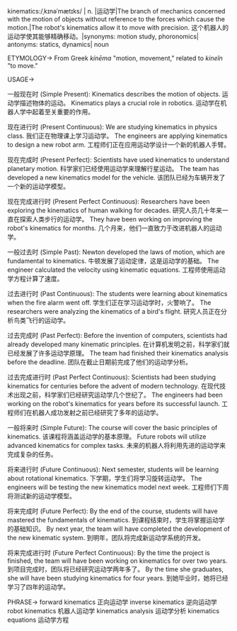 kinematics:/ˌkɪnəˈmætɪks/ | n. |运动学|The branch of mechanics concerned with the motion of objects without reference to the forces which cause the motion.|The robot's kinematics allow it to move with precision.  这个机器人的运动学使其能够精确移动。|synonyms:  motion study,  phoronomics| antonyms: statics, dynamics| noun


ETYMOLOGY->
From Greek *kínēma*  "motion, movement,"  related to *kineîn* "to move."


USAGE->

一般现在时 (Simple Present):
Kinematics describes the motion of objects. 运动学描述物体的运动。
Kinematics plays a crucial role in robotics. 运动学在机器人学中起着至关重要的作用。

现在进行时 (Present Continuous):
We are studying kinematics in physics class. 我们正在物理课上学习运动学。
The engineers are applying kinematics to design a new robot arm. 工程师们正在应用运动学设计一个新的机器人手臂。

现在完成时 (Present Perfect):
Scientists have used kinematics to understand planetary motion. 科学家们已经使用运动学来理解行星运动。
The team has developed a new kinematics model for the vehicle. 该团队已经为车辆开发了一个新的运动学模型。

现在完成进行时 (Present Perfect Continuous):
Researchers have been exploring the kinematics of human walking for decades.  研究人员几十年来一直在探索人类步行的运动学。
They have been working on improving the robot's kinematics for months. 几个月来，他们一直致力于改进机器人的运动学。

一般过去时 (Simple Past):
Newton developed the laws of motion, which are fundamental to kinematics. 牛顿发展了运动定律，这是运动学的基础。
The engineer calculated the velocity using kinematic equations. 工程师使用运动学方程计算了速度。

过去进行时 (Past Continuous):
The students were learning about kinematics when the fire alarm went off.  学生们正在学习运动学时，火警响了。
The researchers were analyzing the kinematics of a bird's flight. 研究人员正在分析鸟类飞行的运动学。

过去完成时 (Past Perfect):
Before the invention of computers, scientists had already developed many kinematic principles. 在计算机发明之前，科学家们就已经发展了许多运动学原理。
The team had finished their kinematics analysis before the deadline.  团队在截止日期前完成了他们的运动学分析。

过去完成进行时 (Past Perfect Continuous):
Scientists had been studying kinematics for centuries before the advent of modern technology. 在现代技术出现之前，科学家们已经研究运动学几个世纪了。
The engineers had been working on the robot's kinematics for years before its successful launch.  工程师们在机器人成功发射之前已经研究了多年的运动学。


一般将来时 (Simple Future):
The course will cover the basic principles of kinematics.  该课程将涵盖运动学的基本原理。
Future robots will utilize advanced kinematics for complex tasks. 未来的机器人将利用先进的运动学来完成复杂的任务。


将来进行时 (Future Continuous):
Next semester, students will be learning about rotational kinematics. 下学期，学生们将学习旋转运动学。
The engineers will be testing the new kinematics model next week. 工程师们下周将测试新的运动学模型。

将来完成时 (Future Perfect):
By the end of the course, students will have mastered the fundamentals of kinematics. 到课程结束时，学生将掌握运动学的基础知识。
By next year, the team will have completed the development of the new kinematic system. 到明年，团队将完成新运动学系统的开发。

将来完成进行时 (Future Perfect Continuous):
By the time the project is finished, the team will have been working on kinematics for over two years. 到项目完成时，团队将已经研究运动学两年多了。
By the time she graduates, she will have been studying kinematics for four years. 到她毕业时，她将已经学习了四年的运动学。


PHRASE->
forward kinematics 正向运动学
inverse kinematics 逆向运动学
robot kinematics 机器人运动学
kinematics analysis 运动学分析
kinematics equations 运动学方程
